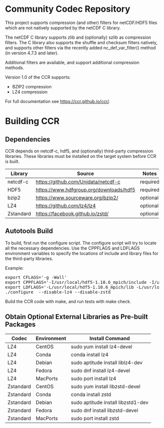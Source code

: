 # Community Codec Repository

This project supports compression (and other) filters for netCDF/HDF5
files which are not natively supported by the netCDF C library.

The netCDF C library supports zlib and (optionally) szlib as
compression filters. The C library also supports the shuffle and
checksum filters natively, and supports other filters via the recently
added nc_def_var_filter() method (in version 4.7.3 and later).

Additional filters are available, and support additional compression
methods.

Version 1.0 of the CCR supports:
* BZIP2 compression
* LZ4 compression

For full documentation see https://ccr.github.io/ccr/.

# Building CCR

## Dependencies

CCR depends on netcdf-c, hdf5, and (optionally) third-party
compression libraries. These libraries must be installed on the target
system before CCR is built.

Library   | Source                                    | Notes
--------- |-------                                    | -----
netcdf-c  | https://github.com/Unidata/netcdf-c       | required
HDF5      | https://www.hdfgroup.org/downloads/hdf5   | required
bzip2     | https://www.sourceware.org/bzip2/         | optional
LZ4       | https://github.com/lz4/lz4                | optional
Zstandard | https://facebook.github.io/zstd/          | optional 

## Autotools Build

To build, first run the configure script. The configure script will
try to locate all the necessary dependencies. Use the CPPFLAGS and
LDFLAGS environment variables to specify the locations of include and
library files for the third-party libraries.

Example:
<pre>
export CFLAGS='-g -Wall'
export CPPFLAGS='-I/usr/local/hdf5-1.10.6_mpich/include -I/usr/local/netcdf-c-4.7.4_hdf5-1.10.6_szip_mpich/include'
export LDFLAGS='-L/usr/local/hdf5-1.10.6_mpich/lib -L/usr/local/netcdf-c-4.7.4_hdf5-1.10.6_szip_mpich/lib'
./configure  --disable-lz4 --disable-zstd 
</pre>

Build the CCR code with make, and run tests with make check.

## Obtain Optional External Libraries as Pre-built Packages

Codec     |  Environment | Install Command
--------- |------------- | ---------------
LZ4       |  CentOS      | sudo yum install lz4-devel
LZ4       |  Conda       | conda install lz4
LZ4       |  Debian      | sudo aptitude install liblz4-dev
LZ4       |  Fedora      | sudo dnf install lz4-devel
LZ4       |  MacPorts    | sudo port install lz4
Zstandard |  CentOS      | sudo yum install libzstd-devel
Zstandard |  Conda       | conda install zstd
Zstandard |  Debian      | sudo aptitude install libzstd1-dev
Zstandard |  Fedora      | sudo dnf install libzstd-devel
Zstandard |  MacPorts    | sudo port install zstd



